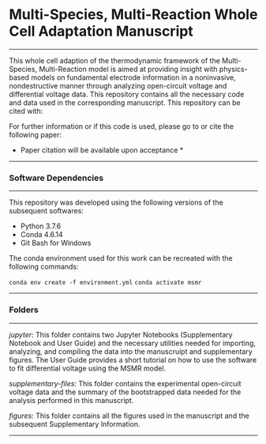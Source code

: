 # Multi-Species, Multi-Reaction Whole Cell Adaptation Manuscript
----------------------------------------------------------------
This whole cell adaption of the thermodynamic framework of the Multi-Species, Multi-Reaction model is aimed at providing insight with physics-based models on fundamental electrode information in a noninvasive, nondestructive manner through analyzing open-circuit voltage and differential voltage data. This repository contains all the necessary code and data used in the corresponding manuscript. This repository can be cited with: 

For further information or if this code is used, please go to or cite the following paper:

* Paper citation will be available upon acceptance *

----------------------------------------------------------------
### Software Dependencies
----------------------------------------------------------------
This repository was developed using the following versions of the subsequent softwares:

* Python 3.7.6
* Conda 4.6.14
* Git Bash for Windows

The conda environment used for this work can be recreated with the following commands:

```conda env create -f environment.yml```
```conda activate msmr```

----------------------------------------------------------------
### Folders
----------------------------------------------------------------

*jupyter*: This folder contains two Jupyter Notebooks (Supplementary Notebook and User Guide) and the necessary utilities
needed for importing, analyzing, and compiling the data into the manuscruipt and supplementary figures. The User Guide
provides a short tutorial on how to use the software to fit differential voltage using the MSMR model.

*supplementary-files*: This folder contains the experimental open-circuit voltage data and the summary of the bootstrapped
data needed for the analysis performed in this manuscript.

*figures*: This folder contains all the figures used in the manuscript and the subsequent Supplementary Information.


----------------------------------------------------------------




